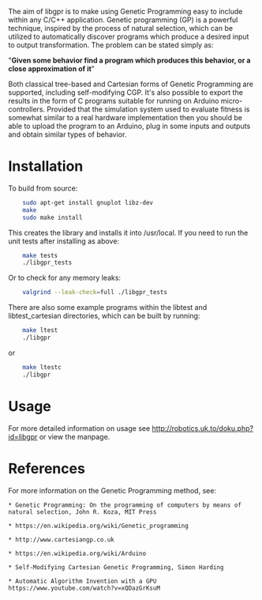 The aim of libgpr is to make using Genetic Programming easy to include within any C/C++ application.  Genetic programming (GP) is a powerful technique, inspired by the process of natural selection, which can be utilized to automatically discover programs which produce a desired input to output transformation.  The problem can be stated simply as:

"**Given some behavior find a program which produces this behavior, or a close approximation of it**"

Both classical tree-based and Cartesian forms of Genetic Programming are supported, including self-modifying CGP.  It's also possible to export the results in the form of C programs suitable for running on Arduino micro-controllers. Provided that the simulation system used to evaluate fitness is somewhat similar to a real hardware implementation then you should be able to upload the program to an Arduino, plug in some inputs and outputs and obtain similar types of behavior.


Installation
============

To build from source:

```bash
    sudo apt-get install gnuplot libz-dev
    make
    sudo make install
```

This creates the library and installs it into /usr/local.  If you need to run the unit tests after installing as above:

```bash
    make tests
    ./libgpr_tests
```

Or to check for any memory leaks:

```bash
    valgrind --leak-check=full ./libgpr_tests
```

There are also some example programs within the libtest and libtest_cartesian directories, which can be built by running:

```bash
    make ltest
    ./libgpr
```

or

```bash
    make ltestc
    ./libgpr
```

Usage
=====

For more detailed information on usage see http://robotics.uk.to/doku.php?id=libgpr or view the manpage.

References
==========

For more information on the Genetic Programming method, see:

    * Genetic Programming: On the programming of computers by means of natural selection, John R. Koza, MIT Press

    * https://en.wikipedia.org/wiki/Genetic_programming

    * http://www.cartesiangp.co.uk

    * https://en.wikipedia.org/wiki/Arduino

    * Self-Modifying Cartesian Genetic Programming, Simon Harding

    * Automatic Algorithm Invention with a GPU  https://www.youtube.com/watch?v=xQDazGrKsuM
